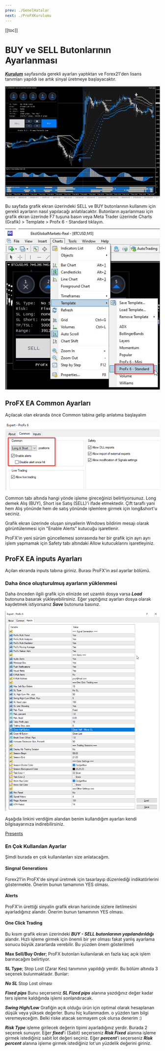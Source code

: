 ```yaml
---
prev: ./GenelHatalar
next: ./ProFXKurulumu
---
```


[[toc]]

# BUY ve SELL Butonlarının Ayarlanması

[***Kurulum***](./ProFX/ProFXKurulumu) sayfasında gerekli ayarları yaptıktan ve Forex21'den lisans tanımları yapıldı ise artık sinyal üretmeye başlayacaktır. 

<p align="center">

![Kazanç Artırma Ekranı örnek](../img/profx-ilk-hali.png "Forex'te başarının sırrı ProFX")

</p>

Bu sayfada grafik ekran üzerindeki SELL ve BUY butonlarının kullanımı için gerekli ayarların nasıl yapılacağı anlatılacaktır. Butonların ayarlanması için grafik ekran üzerinde F7 tuşuna basın veya Meta Trader üzerinde Charts (Grafik) > Template > Profx 6 - Standard tıklayın.

![ProFX Ayarlarına Ulaşmak için](../img/profx-template-ekleme.jpg)

## ProFX EA Common Ayarları

Açılacak olan ekranda önce Common tabina gelip anlatıma başlayalım

![ProFX Common Ayarları](../img/Profx-Common-Ayarları.png)

Common tabı altında hangi yönde işleme gireceğinizi belirtiyorsunuz. Long demek Alış (BUY), Short ise Satış (SELL)'i ifade etmektedir. Çift taraflı yani hem Alış yönünde hem de satış yönünde işlemlere girmek için long&short'u seciniz. 

Grafik ekran üzerinde oluşan sinyallerin Windows bildirim mesajı olarak görüntülenmesi için "Enable Alerts" kutucuğu işaretlenir.

ProFX'in yeni sürüm güncellemesi sonrasında her bir grafik için ayrı ayrı işlem yapmamak için Safety tabı altındaki Allow kutucuklarını işaretleyiniz.

## ProFX EA inputs Ayarları
Açılan ekranda inputs tabına giriniz. Burası ProFX'in asıl ayarlar bölümü. 

### Daha önce oluşturulmuş ayarların yüklenmesi
Daha önceden ilgili grafik için elinizde set uzantılı dosya varsa ***Load*** butonuna basarak yükleyebilirsiniz. Eğer yaptığınız ayarları dosya olarak kaydetmek istiyorsanız ***Save*** butonuna basınız.

![ProFX Ayar Penceresi](../img/ProFX-Ayar-Ekrani.png)

Aşağıda linkini verdiğim alandan benim kullandığım ayarları kendi bilgisayarınıza indirebilirsiniz. 

[Presents](/Presents)

### En Çok Kullanılan Ayarlar
Şimdi burada en çok kullanılanları size anlatacağım.

#### Singnal Generations 
Forex21'in ProFX'de sinyal üretmek için tasarlayıp düzenlediği indikatörlerini göstermekte. Önerim bunun tamamının YES olması.

#### Alerts
ProFX'in ürettiği sinyalin grafik ekran haricinde sizlere iletilmesini ayarladığınız alandır. Önerim bunun tamamının YES olması.

#### One Click Trading 
Bu kısım grafik ekran üzerindeki ***BUY - SELL butonlarının yapılandırıldığı*** alandır. Hızlı işleme girmek için önemli bir yer olması fakat yanlış ayarlama sonucu büyük zararlarda verebilir. Bu yüzden önem gösterilmeli

**Max Sell/Buy Order**; ProFX butonları kullanılarak en fazla kaç açık işlem barınacağını belirtiyor.

**SL Type**; Stop Lost (Zarar Kes) tanımının yapıldığı yerdir. Bu bölüm altında 3 seçenek bulunmaktadır. Bunlar: 

***No SL*** Stop Lost olması

***Fixed pips*** Bunu seçerseniz ***SL Fized pips*** alanına yazdığınız değer kadar ters işleme kaldığında işlemi sonlandıracak.

***Swing High/Low*** Grafiğin açık olduğu ürün için optimal olarak hesaplanan düşük veya yüksek değerler. Bunu hiç kullanmadım. o yüzden tam bilgi veremeyeceğim. Belki riske atacak sermayem çok olursa denerim :) 

***Risk Type*** işleme girilecek değerin tipimi ayarladığınız yerdir. Burada 2 seçenek sunuyor. Eğer ***fixed***'i (Sabit) seçerseniz ***Risk Fixed*** alanına işleme girmek istediğiniz sabit lot değeri seçiniz. Eğer ***percent***'i seçerseniz ***Risk percent*** alanına işleme girmek istediğiniz lot'un yüzdelik değerini giriniz.


